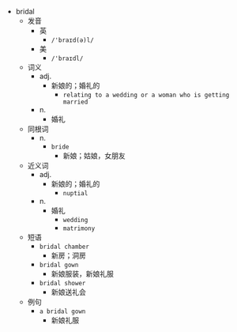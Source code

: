 - bridal
  - 发音
    - 英
      - `/'braɪd(ə)l/`
    - 美
      - `/'braɪdl/`
  - 词义
    - adj.
      - 新娘的；婚礼的
        - `relating to a wedding or a woman who is getting married`
    - n.
      - 婚礼
  - 同根词
    - n.
      - `bride`
        - 新娘；姑娘，女朋友
  - 近义词
    - adj.
      - 新娘的；婚礼的
        - `nuptial`
    - n.
      - 婚礼
        - `wedding`
        - `matrimony`
  - 短语
    - `bridal chamber`
      - 新房；洞房 
    - `bridal gown`
      - 新娘服装，新娘礼服 
    - `bridal shower`
      - 新娘送礼会 
  - 例句
    - `a bridal gown`
      - 新娘礼服


